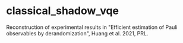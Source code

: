# classical_shadow_vqe
Reconstruction of experimental results in "Efficient estimation of Pauli observables by derandomization", Huang et al. 2021, PRL.
